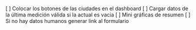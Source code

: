 [ ] Colocar los botones de las ciudades en el dashboard
[ ] Cargar datos de la última medición válida si la actual es vacia
[ ] Mini gráficas de resumen
[ ] Si no hay datos humanos generar link al formulario
